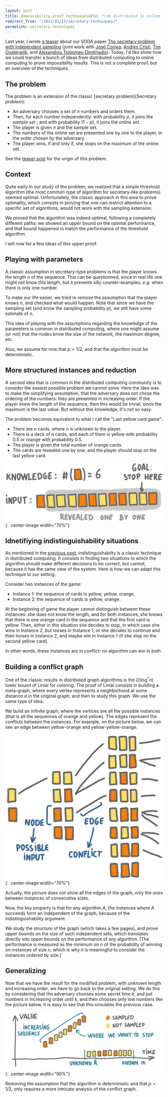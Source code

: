 ```yaml
---
layout: post
title: Impossibility proof techniques&#58; from distributed to online 
redirect_from: "/2022/03/12/secretary-techniques/"
permalink: secretary-techniques
---
```


Last year, I wrote 
[a teaser](https://discrete-notes.github.io/teaser-secretary) about our 
SODA paper 
[The secretary problem with independent sampling](https://perso.liris.cnrs.fr/lfeuilloley/publications/secretary.html)
(joint work with 
[José Correa](https://www.dii.uchile.cl/~jcorrea/), 
[Andres Cristi](https://sites.google.com/view/andres-cristi),
[Tim Oosterwijk](https://sites.google.com/view/timoosterwijk/),
and [Alexandros Tsigonias-Dimitriadis](https://www.gs.tum.de/en/adone/participating-researchers/tsigonias-dimitriadis-alexandros/)).
Today, I'd like show how we could transfer a bunch of 
ideas from distributed computing to 
online computing to prove impossibility results. 
This is not a complete proof, but an overview of the techniques.

## The problem

The problem is an extension of the classic [secretary problem](Secretary problem): 

* An adversary chooses a set of $n$ numbers and orders them. 
* Then, for each number independently: with probability $p$, it joins the 
*sample set* ; and with probability $(1-p)$, it joins the *online set*. 
* The player is given $n$ and the sample set. 
* The numbers of the online set are presented one by one to the player, 
in the order chosen by the adversary. 
* The player wins, if and only if, she stops on the maximum of the online
set. 

See the [teaser post](https://discrete-notes.github.io/teaser-secretary)
for the origin of this problem.

## Context

Quite early in our study of the problem, we realized that a simple threshold
algorithm (the most common type of algorithm for secretary-like problems)
seemed optimal. Unfortunately, the classic approach in this area to prove 
optimality, which consists in proving that one can restrict attention to a 
specific set of algorithms, would not work with the sampling extension. 

We proved that the algorithm was indeed optimal, following a 
completely different paths: we showed an upper bound on the optimal 
performance, and that bound happened to match the performance of the 
threshold algorithm. 

I will now list a few ideas of this upper proof. 

## Playing with parameters

A classic assumption in secretary-type problems is that the player 
knows the length $n$ of the sequence. This can be questionned, since in 
real life one might not know this length, but it prevents silly 
counter-examples, *e.g.* when there is only one number. 

To make our life easier, we tried to 
remove the assumption that the player knows $n$, and checked what would 
happen. Note that since we have the sampling set
(and know the sampling probability $p$), we still have some estimate of 
$n$. 

This idea of playing with the assumptions regarding the knowledge of the 
parameters is common in distributed computing, where one might assume
(or not) that the nodes know the size of the network, the maximum degree, etc. 

Also, we assume for now that $p=1/2$, and that the algorithm must be deterministic.

## More structured instances and reduction

A second idea that is common in the distributed computing community is 
to consider the easiest possible problem we cannot solve. 
Here the idea was to make the simplifying assumption, that the adversary 
does not chose the ordering of the numbers: they are presented in increasing 
order. 
If the player knew the length of the sequence, then this would be trivial, 
since the maximum is the last value. 
But without this knowledge, it's not so easy. 

The problem becomes equivalent to what I call the "Last yellow card game":

* There are $n$ cards, where $n$ is unknown to the player.
* There is a deck of $n$ cards, and each of them is yellow with 
probability 0.5 or orange with probability 0.5.
* The player is given the total number of orange cards.
* The cards are revealed one by one, and the player should stop 
on the last yellow card.

![](../assets/yellow-card.png){: .center-image width="70%"}

## Idnetifiying indistinguishability situations

As mentioned in the 
[previous post](https://discrete-notes.github.io/indistinguishability-tools),
indistinguishabilty is a classic technique in distributed computing. 
It consists in finding two situations in which the algorithm should make 
different decisions to be correct, but cannot, because it has the same 
view of the system. Here is how we can adapt this technique to our setting.

Consider two instances of the game: 
* Instance 1: the sequence of cards is yellow, yellow, orange.
* Instance 2: the sequence of cards is yellow, orange. 

At the beginning of game the player cannot distinguish between these 
instances: she does not know the length, and for both instances, she knows 
that there is one orange card in the sequence and that the first 
card is yellow. 
Then, either in this situation she decides to stop, in which case she
 wins in Instance 2, but looses in Instance 1, or she decides to 
continue and then looses in Instance 2, and maybe win in Instance 1 
(if she stop on the second yellow card).

In other words, these instances are in conflict: no algorithm can win in 
both. 

## Building a conflict graph

One of the classic results in distributed graph algorithms is the 
$\Omega(\log^*n)$ lower bound of Linial for coloring. The proof of Linial
consists in building a meta-graph, where every vertex represents a neighborhood 
at some distance $d$ in the original graph, and then to study this graph. 
We use the same type of idea.

We build an infinite graph, where the vertices are all the possible 
instances (that is all the sequences of orange and yellow). The edges
represent the conflicts between the instances. 
For example, on the 
picture below, we can see an edge between yellow-orange and yellow-yellow-orange. 
 
![](../assets/conflict-graph.png){: .center-image width="70%"}

Actually, the picture does not show all the edges of the graph, only the 
ones between instances of consecutive sizes.

Now, the key property is that for any algorithm $A$, the instances where 
$A$ succeeds form an independent of the graph, because of the 
indistinguishability argument.

We study the structure of the graph (which takes a few pages), and prove 
upper bounds on the size of such independent sets, which translates directly
into upper bounds on the performance of any algorithm.
(The performance is measured as the minimum on $n$ of the probability of
winning on instances of size $n$, which is why it is meaningful to consider the 
instances ordered by size.) 

## Generalizing

Now that we have the result for the modified problem, with unknown length
and increasing order, we have to go back to the original setting. 
We do this by considering that the adversary chooses some secret time 
$k$, and put numbers in increasing order until $k$, and then chooses only 
low numbers like the picture below. It is easy to see that this simulates 
the previous case.

![](../assets/reduction-increasing.png){: .center-image width="90%"}

Removing the assumption that the algorithm is deterministic and that 
$p=1/2$, only requires a more intricate analysis of the conflict graph.
  





 

